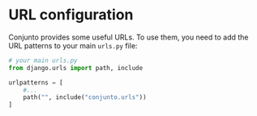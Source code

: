 # URL configuration

Conjunto provides some useful URLs. To use them, you need to add the URL patterns to your main `urls.py` file:

```python
# your main urls.py
from django.urls import path, include

urlpatterns = [
    #...
    path("", include("conjunto.urls"))
]
```